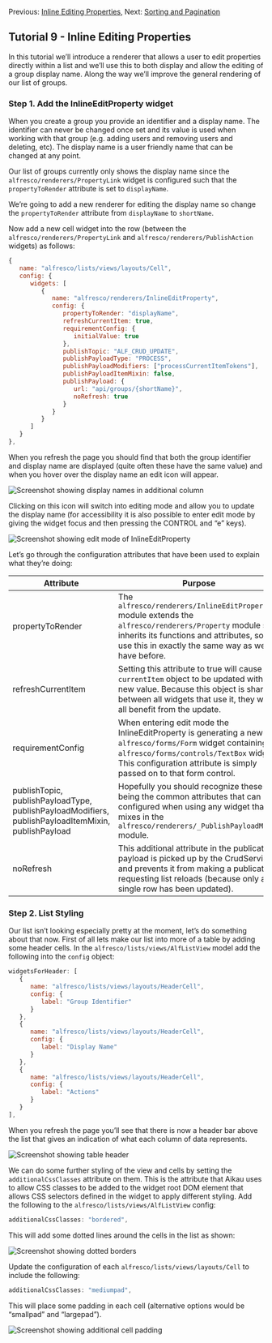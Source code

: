 Previous: [Inline Editing Properties](./Tutorial10.md),
Next: [Sorting and Pagination](./Tutorial11.md)

## Tutorial 9 - Inline Editing Properties

In this tutorial we’ll introduce a renderer that allows a user to edit properties directly within a list and we’ll use this to both display and allow the editing of a group display name. Along the way we’ll improve the general rendering of our list of groups.

### Step 1. Add the InlineEditProperty widget
When you create a group you provide an identifier and a display name. The identifier can never be changed once set and its value is used when working with that group (e.g. adding users and removing users and deleting, etc). The display name is a user friendly name that can be changed at any point.

Our list of groups currently only shows the display name since the `alfresco/renderers/PropertyLink` widget is configured such that the `propertyToRender` attribute is set to `displayName`.

We’re going to add a new renderer for editing the display name so change the `propertyToRender` attribute from `displayName` to `shortName`. 

Now add a new cell widget into the row (between the `alfresco/renderers/PropertyLink` and `alfresco/renderers/PublishAction` widgets) as follows:

```JAVASCRIPT
{
   name: "alfresco/lists/views/layouts/Cell",
   config: {
      widgets: [
         {
            name: "alfresco/renderers/InlineEditProperty",
            config: {
               propertyToRender: "displayName",
               refreshCurrentItem: true,
               requirementConfig: {
                  initialValue: true
               },
               publishTopic: "ALF_CRUD_UPDATE",
               publishPayloadType: "PROCESS",
               publishPayloadModifiers: ["processCurrentItemTokens"],
               publishPayloadItemMixin: false,
               publishPayload: {
                  url: "api/groups/{shortName}",
                  noRefresh: true
               }
            }
         }
      ]
   }
},
```

When you refresh the page you should find that both the group identifier and display name are displayed (quite often these have the same value) and when you hover over the display name an edit icon will appear.

![Screenshot showing display names in additional column](../resources/Tutorial10-Image1.png "Screenshot showing display names in additional column")

Clicking on this icon will switch into editing mode and allow you to update the display name (for accessibility it is also possible to enter edit mode by giving the widget focus and then pressing the CONTROL and “e” keys).

![Screenshot showing edit mode of InlineEditProperty](../resources/Tutorial10-Image2.png "Screenshot showing edit mode of InlineEditProperty")

Let’s go through the configuration attributes that have been used to explain what they’re doing:

Attribute | Purpose
--- | ---
propertyToRender | The `alfresco/renderers/InlineEditProperty` module extends the `alfresco/renderers/Property` module so it inherits its functions and attributes, so we use this in exactly the same way as we have before. 
refreshCurrentItem | Setting this attribute to true will cause the `currentItem` object to be updated with the new value. Because this object is shared between all widgets that use it, they will all benefit from the update.
requirementConfig | When entering edit mode the InlineEditProperty is generating a new `alfresco/forms/Form` widget containing an `alfresco/forms/controls/TextBox` widget. This configuration attribute is simply passed on to that form control.
publishTopic, publishPayloadType, publishPayloadModifiers, publishPayloadItemMixin, publishPayload | Hopefully you should recognize these as being the common attributes that can be configured when using any widget that mixes in the `alfresco/renderers/_PublishPayloadMixin` module. 
noRefresh | This additional attribute in the publication payload is picked up by the CrudService and prevents it from making a publication requesting list reloads (because only a single row has been updated).

### Step 2. List Styling
Our list isn’t looking especially pretty at the moment, let’s do something about that now. First of all lets make our list into more of a table by adding some header cells. In the `alfresco/lists/views/AlfListView` model add the following into the `config` object:

```JAVASCRIPT
widgetsForHeader: [
   {
      name: "alfresco/lists/views/layouts/HeaderCell",
      config: {
         label: "Group Identifier"
      }
   },
   {
      name: "alfresco/lists/views/layouts/HeaderCell",
      config: {
         label: "Display Name"
      }
   },
   {
      name: "alfresco/lists/views/layouts/HeaderCell",
      config: {
         label: "Actions"
      }
   }
],
```

When you refresh the page you’ll see that there is now a header bar above the list that gives an indication of what each column of data represents.

![Screenshot showing table header](../resources/Tutorial10-Image3.png "Screenshot showing table header")

We can do some further styling of the view and cells by setting the `additionalCssClasses` attribute on them. This is the attribute that Aikau uses to allow CSS classes to be added to the widget root DOM element that allows CSS selectors defined in the widget to apply different styling. Add the following to the `alfresco/lists/views/AlfListView` config:

```JAVASCRIPT
additionalCssClasses: "bordered",
```

This will add some dotted lines around the cells in the list as shown:

![Screenshot showing dotted borders](../resources/Tutorial10-Image4.png "Screenshot showing dotted borders")

Update the configuration of each `alfresco/lists/views/layouts/Cell` to include the following:

```JAVASCRIPT
additionalCssClasses: "mediumpad",
```

This will place some padding in each cell (alternative options would be “smallpad” and “largepad”).

![Screenshot showing additional cell padding](../resources/Tutorial10-Image5.png "Screenshot showing additional cell padding")
